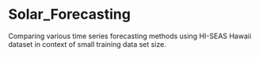 # Solar_Forecasting
Comparing various time series forecasting methods using HI-SEAS Hawaii dataset in context of small training data set size.
